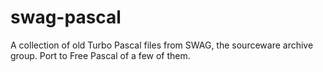 # swag-pascal
A collection of old Turbo Pascal files from SWAG, the sourceware archive group. Port to Free Pascal of a few of them.
